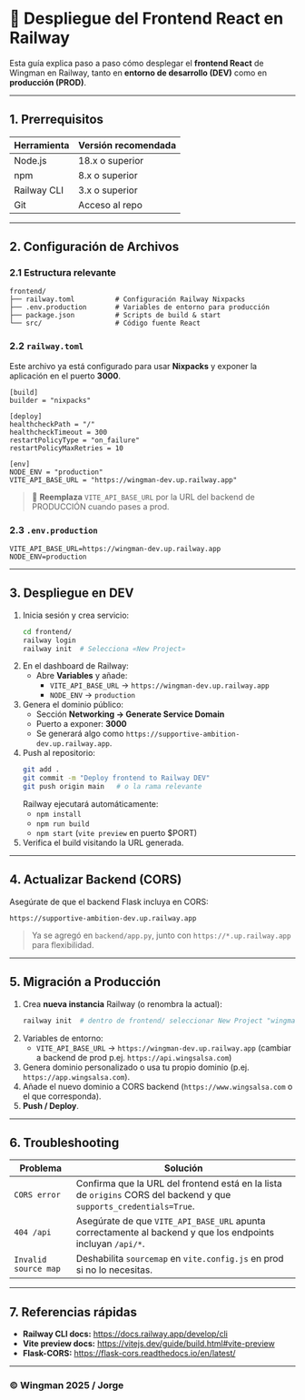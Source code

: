 # 🚀 Despliegue del Frontend React en Railway

Esta guía explica paso a paso cómo desplegar el **frontend React** de Wingman en Railway, tanto en **entorno de desarrollo (DEV)** como en **producción (PROD)**.

---
## 1. Prerrequisitos

| Herramienta | Versión recomendada |
|-------------|---------------------|
| Node.js     | 18.x o superior     |
| npm         | 8.x o superior      |
| Railway CLI | 3.x o superior      |
| Git         | Acceso al repo      |

---
## 2. Configuración de Archivos

### 2.1 Estructura relevante
```
frontend/
├── railway.toml          # Configuración Railway Nixpacks
├── .env.production       # Variables de entorno para producción
├── package.json          # Scripts de build & start
└── src/                  # Código fuente React
```

### 2.2 `railway.toml`
Este archivo ya está configurado para usar **Nixpacks** y exponer la aplicación en el puerto **3000**.

```
[build]
builder = "nixpacks"

[deploy]
healthcheckPath = "/"
healthcheckTimeout = 300
restartPolicyType = "on_failure"
restartPolicyMaxRetries = 10

[env]
NODE_ENV = "production"
VITE_API_BASE_URL = "https://wingman-dev.up.railway.app"
```
> 🔄 **Reemplaza** `VITE_API_BASE_URL` por la URL del backend de PRODUCCIÓN cuando pases a prod.

### 2.3 `.env.production`
```
VITE_API_BASE_URL=https://wingman-dev.up.railway.app
NODE_ENV=production
```
---
## 3. Despliegue en DEV

1. Inicia sesión y crea servicio:
   ```bash
   cd frontend/
   railway login
   railway init  # Selecciona «New Project»
   ```
2. En el dashboard de Railway:
   - Abre **Variables** y añade:
     - `VITE_API_BASE_URL` → `https://wingman-dev.up.railway.app`
     - `NODE_ENV` → `production`
3. Genera el dominio público:
   - Sección **Networking → Generate Service Domain**
   - Puerto a exponer: **3000**
   - Se generará algo como `https://supportive-ambition-dev.up.railway.app`.
4. Push al repositorio:
   ```bash
   git add .
   git commit -m "Deploy frontend to Railway DEV"
   git push origin main   # o la rama relevante
   ```
   Railway ejecutará automáticamente:
   - `npm install`
   - `npm run build`
   - `npm start` (`vite preview` en puerto $PORT)
5. Verifica el build visitando la URL generada.

---
## 4. Actualizar Backend (CORS)

Asegúrate de que el backend Flask incluya en CORS:
```
https://supportive-ambition-dev.up.railway.app
```
> Ya se agregó en `backend/app.py`, junto con `https://*.up.railway.app` para flexibilidad.

---
## 5. Migración a Producción

1. Crea **nueva instancia** Railway (o renombra la actual):
   ```bash
   railway init  # dentro de frontend/ seleccionar New Project "wingman-frontend-prod"
   ```
2. Variables de entorno:
   - `VITE_API_BASE_URL` → `https://wingman-dev.up.railway.app` (cambiar a backend de prod p.ej. `https://api.wingsalsa.com`)
3. Genera dominio personalizado o usa tu propio dominio (p.ej. `https://app.wingsalsa.com`).
4. Añade el nuevo dominio a CORS backend (`https://www.wingsalsa.com` o el que corresponda).
5. **Push / Deploy**.

---
## 6. Troubleshooting

| Problema | Solución |
|----------|----------|
| `CORS error` | Confirma que la URL del frontend está en la lista de `origins` CORS del backend y que `supports_credentials=True`. |
| `404 /api` | Asegúrate de que `VITE_API_BASE_URL` apunta correctamente al backend y que los endpoints incluyan `/api/*`. |
| `Invalid source map` | Deshabilita `sourcemap` en `vite.config.js` en prod si no lo necesitas. |

---
## 7. Referencias rápidas

- **Railway CLI docs:** <https://docs.railway.app/develop/cli>
- **Vite preview docs:** <https://vitejs.dev/guide/build.html#vite-preview>
- **Flask-CORS:** <https://flask-cors.readthedocs.io/en/latest/>

---
### © Wingman 2025 / Jorge

